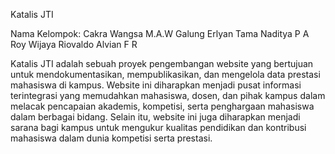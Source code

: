 Katalis JTI

Nama Kelompok:
Cakra Wangsa M.A.W
Galung Erlyan Tama
Naditya P A
Roy Wijaya
Riovaldo Alvian F R

Katalis JTI adalah sebuah proyek pengembangan website yang bertujuan untuk mendokumentasikan, mempublikasikan, dan mengelola data prestasi mahasiswa di kampus. Website ini diharapkan menjadi pusat informasi terintegrasi yang memudahkan mahasiswa, dosen, dan pihak kampus dalam melacak pencapaian akademis, kompetisi, serta penghargaan mahasiswa dalam berbagai bidang. Selain itu, website ini juga diharapkan menjadi sarana bagi kampus untuk mengukur kualitas pendidikan dan kontribusi mahasiswa dalam dunia kompetisi serta prestasi.
